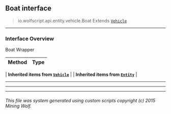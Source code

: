 ## Boat __interface__

>io.wolfscript.api.entity.vehicle.Boat
>Extends [`Vehicle`](Vehicle.md)

---

### Interface Overview

Boat Wrapper

Method | Type   
--- | :--- 
 |
__Inherited items from [`Vehicle`](Vehicle.md)__ |
 |
__Inherited items from [`Entity`](../Entity.md)__ |







---



---


---


###### This file was system generated using custom scripts copyright (c) 2015 Mining Wolf.
	

